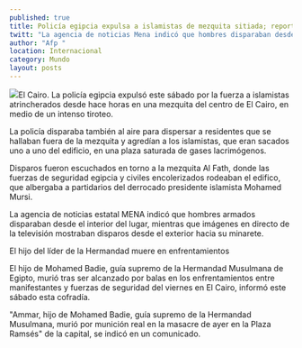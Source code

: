 ```yaml
---
published: true
title: Policía egipcia expulsa a islamistas de mezquita sitiada; reportan tiroteo en El Cairo
twitt: "La agencia de noticias Mena indicó que hombres disparaban desde el interior de Al Fath, mientras que imágenes en directo de la televisión mostraban que era desde el exterior"
author: "Afp "
location: Internacional
category: Mundo
layout: posts
---
```


![](http://i.imgur.com/SKcp69pm.jpg)El Cairo. La policía egipcia expulsó este sábado por la fuerza a islamistas atrincherados desde hace horas en una mezquita del centro de El Cairo, en medio de un intenso tiroteo.

La policía disparaba también al aire para dispersar a residentes que se hallaban fuera de la mezquita y agredían a los islamistas, que eran sacados uno a uno del edificio, en una plaza saturada de gases lacrimógenos.

Disparos fueron escuchados en torno a la mezquita Al Fath, donde las fuerzas de seguridad egipcia y civiles encolerizados rodeaban el edifico, que albergaba a partidarios del derrocado presidente islamista Mohamed Mursi.

La agencia de noticias estatal MENA indicó que hombres armados disparaban desde el interior del lugar, mientras que imágenes en directo de la televisión mostraban disparos desde el exterior hacia su minarete.

El hijo del líder de la Hermandad muere en enfrentamientos

El hijo de Mohamed Badie, guía supremo de la Hermandad Musulmana de Egipto, murió tras ser alcanzado por balas en los enfrentamientos entre manifestantes y fuerzas de seguridad del viernes en El Cairo, informó este sábado esta cofradía.

"Ammar, hijo de Mohamed Badie, guía supremo de la Hermandad Musulmana, murió por munición real en la masacre de ayer en la Plaza Ramsés" de la capital, se indicó en un comunicado.
